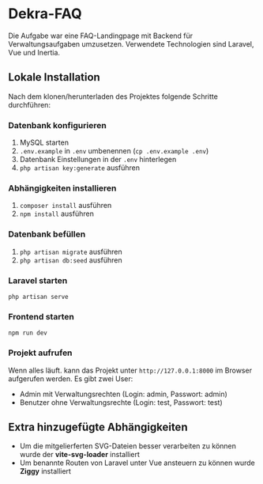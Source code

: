 # Dekra-FAQ
Die Aufgabe war eine FAQ-Landingpage mit Backend für Verwaltungsaufgaben umzusetzen. Verwendete Technologien sind Laravel, Vue und Inertia.

## Lokale Installation
Nach dem klonen/herunterladen des Projektes folgende Schritte durchführen:

### Datenbank konfigurieren
1. MySQL starten
1. `.env.example` in `.env` umbenennen (`cp .env.example .env`)
1. Datenbank Einstellungen in der `.env` hinterlegen
1. `php artisan key:generate` ausführen

### Abhängigkeiten installieren
1. `composer install` ausführen
1. `npm install` ausführen

### Datenbank befüllen
1. `php artisan migrate` ausführen
1. `php artisan db:seed` ausführen

### Laravel starten
`php artisan serve`

### Frontend starten
`npm run dev`

### Projekt aufrufen
Wenn alles läuft. kann das Projekt unter `http://127.0.0.1:8000` im Browser aufgerufen werden.
Es gibt zwei User:
* Admin mit Verwaltungsrechten (Login: admin, Passwort: admin)
* Benutzer ohne Verwaltungsrechte (Login: test, Passwort: test)

## Extra hinzugefügte Abhängigkeiten
* Um die mitgelierferten SVG-Dateien besser verarbeiten zu können wurde der **vite-svg-loader** installiert
* Um benannte Routen von Laravel unter Vue ansteuern zu können wurde **Ziggy** installiert
